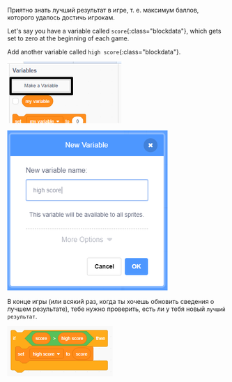 Приятно знать лучший результат в игре, т. е. максимум баллов, которого удалось достичь игрокам.

Let's say you have a variable called `score`{:class="blockdata"}, which gets set to zero at the beginning of each game.

Add another variable called `high score`{:class="blockdata"}.

![click make make a variable](images/make-variable-annotated.png)

![enter name high score](images/make-high-score-variable.png)

В конце игры (или всякий раз, когда ты хочешь обновить сведения о лучшем результате), тебе нужно проверить, есть ли у тебя новый `лучший результат`.

![screenshot](images/check-for-high-score.png)